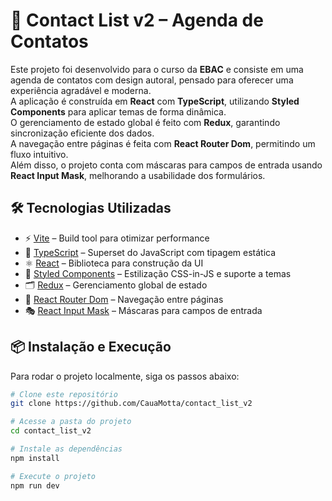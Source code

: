 # 🚀 Contact List v2 – Agenda de Contatos

Este projeto foi desenvolvido para o curso da **EBAC** e consiste em uma agenda de contatos com design autoral, pensado para oferecer uma experiência agradável e moderna.  
A aplicação é construída em **React** com **TypeScript**, utilizando **Styled Components** para aplicar temas de forma dinâmica.  
O gerenciamento de estado global é feito com **Redux**, garantindo sincronização eficiente dos dados.  
A navegação entre páginas é feita com **React Router Dom**, permitindo um fluxo intuitivo.  
Além disso, o projeto conta com máscaras para campos de entrada usando **React Input Mask**, melhorando a usabilidade dos formulários.

## 🛠️ Tecnologias Utilizadas

- ⚡ [Vite](https://vitejs.dev/) – Build tool para otimizar performance
- 💙 [TypeScript](https://www.typescriptlang.org/) – Superset do JavaScript com tipagem estática
- ⚛️ [React](https://reactjs.org/) – Biblioteca para construção da UI
- 💅 [Styled Components](https://styled-components.com/) – Estilização CSS-in-JS e suporte a temas
- 🗂️ [Redux](https://redux.js.org/) – Gerenciamento global de estado
- 🧭 [React Router Dom](https://reactrouter.com/) – Navegação entre páginas
- 🎭 [React Input Mask](https://github.com/sanniassin/react-input-mask) – Máscaras para campos de entrada

## 📦 Instalação e Execução

Para rodar o projeto localmente, siga os passos abaixo:

```sh
# Clone este repositório
git clone https://github.com/CauaMotta/contact_list_v2

# Acesse a pasta do projeto
cd contact_list_v2

# Instale as dependências
npm install

# Execute o projeto
npm run dev
